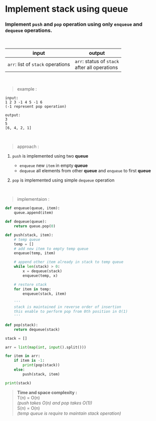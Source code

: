 # Implement stack using queue

### Implement `push` and `pop` operation using only `enqueue` and `dequeue` operations.

<br>

| input | output |
| --- | --- |
| `arr`: list of `stack` operations | `arr`: status of `stack` <br> after all operations |

<br>

> example :

```
input:
1 2 3 -1 4 5 -1 6
(-1 represent pop operation)

output:
3
5
[6, 4, 2, 1]
```

<br>

> approach :

1. `push` is implemented using two **queue**
    
    * `enqueue` new `item` in empty **queue**
    * `dequeue` all elements from other **queue** and `enqueue` to first **queue**

2. `pop` is implemented using simple `dequeue` operation

<br>

> implementaion :

```python
def enqueue(queue, item):
    queue.append(item)

def dequeue(queue):
    return queue.pop(0)

def push(stack, item):
    # temp queue
    temp = []
    # add new item to empty temp queue
    enqueue(temp, item)

    # append other item already in stack to temp queue
    while len(stack) > 0:
        x = dequeue(stack)
        enqueue(temp, x)

    # restore stack
    for item in temp:
        enqueue(stack, item)

    '''
    stack is maintained in reverse order of insertion
    this enable to perform pop from 0th position in O(1)
    '''

def pop(stack):
    return dequeue(stack)

stack = []

arr = list(map(int, input().split()))

for item in arr:
    if item is -1:
        print(pop(stack))
    else:
        push(stack, item)

print(stack)
```

> **Time and space complexity :**
<br>T(n) = O(n)
<br>*(push takes O(n) and pop takes O(1))*
<br>S(n) = O(n)
<br>*(temp queue is require to maintain stack operation)*